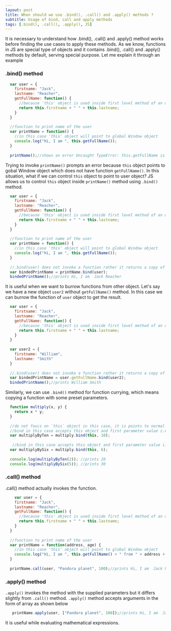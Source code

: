 ```yaml
---
layout: post
title: When should we use .bind(), .call() and .apply() methods ?
subtitle: Usage of bind, call and apply methods
tags: [.bind(), .call(), .apply(), JS]
---
```


It is necessary to understand how .bind(), .call() and .apply() method works before finding the use cases to apply these methods. As we know, functions in JS are special type of objects and it contains .bind(), .call() and .apply() methods by default, serving special purpose. Let me explain it through an example

### .bind() method

```javascript
  var user = {
    firstname: "Jack",
    lastname: "Reacher",
    getFullName: function() {
      //because 'this' object is used inside first level method of an object, it points to  user object
      return this.firstname + " " + this.lastname;
    }
  }
  
  //function to print name of the user
  var printName = function() {
    //in this case 'this' object will point to global Window object
    console.log("Hi, I am ", this.getFullName());
  }
  
  printName();//shows an error Uncaught TypeError: this.getFullName is not a function
```

Trying to invoke `printName()` prompts an error because `this` object points to gobal Window object which does not have function `getFullName()`. In this situation, what if we can control `this` object to point to user object? JS allows us to control `this` object inside `printName()` method using `.bind()` method.

```javascript
  var user = {
    firstname: "Jack",
    lastname: "Reacher",
    getFullName: function() {
      //because 'this' object is used inside first level method of an object, it points to  user object
      return this.firstname + " " + this.lastname;
    }
  }
  
  //function to print name of the user
  var printName = function() {
    //in this case 'this' object will point to global Window object
    console.log("Hi, I am ", this.getFullName());
  }
  
  //.bind(user) does not invoke a function rather it returns a copy of printName method passing user object
  var bindedPrintName = printName.bind(user);
  bindedPrintName();//prints Hi, I am  Jack Reacher
```

It is useful when we want to burrow functions from other object. Let's say we have a new object `user2` without `getFullName()` method. In this case we can burrow the function of `user` object to get the result. 

```javascript
  var user = {
    firstname: "Jack",
    lastname: "Reacher",
    getFullName: function() {
      //because 'this' object is used inside first level method of an object, it points to  user object
      return this.firstname + " " + this.lastname;
    }
  }
  
  var user2 = {
    firstname: "William",
    lastname: "Smith"
  }
  
  //.bind(user) does not invoke a function rather it returns a copy of getFullName method passing user2 object
  var bindedPrintName = user.getFullName.bind(user2);
  bindedPrintName();//prints William Smith
```

Similarly, we can use `.bind()` method for function currying, which means copying a function with some preset parameters.

```javascript
  function multiply(x, y) {
    return x * y;
  }
  
  //do not foucs on `this` object in this case, it is points to normal global Window object.
  //bind in this case accepts this object and first parameter value i.e x = 10
  var multiplyByTen = multiply.bind(this, 10);
  
   //bind in this case accepts this object and first parameter value i.e x = 6
  var multiplyBySix = multiply.bind(this, 6);
  
  console.log(multiplyByTen(2)); //prints 20
  console.log(multiplyBySix(5)); //prints 30 
```

### .call() method
.call() method actually invokes the function.

```javascript
    var user = {
    firstname: "Jack",
    lastname: "Reacher",
    getFullName: function() {
      //because 'this' object is used inside first level method of an object, it points to  user object
      return this.firstname + " " + this.lastname;
    }
  }
  
  //function to print name of the user
  var printName = function(address, age) {
    //in this case 'this' object will point to global Window object
    console.log("Hi, I am ", this.getFullName() + " from " + address + ". Age: " + age + " years old.");
  }
  
  printName.call(user, "Pandora planet", 100);//prints Hi, I am  Jack Reacher from Pandora planet. Age: 100 years old.
```

### .apply() method
`.apply()` invokes the method with the supplied parameters but it differs slightly from `.call()` method. `.apply()` method accepts arguments in the form of array as shown below

```javascript
   printName.apply(user, ["Pandora planet", 100]);//prints Hi, I am  Jack Reacher from Pandora planet. Age: 100 years old.
```
It is useful while evaluating mathematical expressions.




